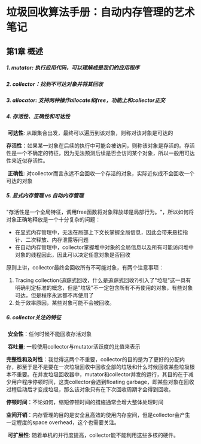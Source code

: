 # 垃圾回收算法手册：自动内存管理的艺术 笔记

## 第1章 概述

##### 1.   mutator: 执行应用代码，可以理解成是我们的应用程序

##### 2. collector：找到不可达对象并将其回收

##### 3. allocator: 支持两种操作allocate和free，功能上和collector正交

##### 4. 存活性、正确性和可达性

​	__可达性__: 从跟集合出发，最终可以遍历到该对象，则称对该对象是可达的

​	__存活性__：如果某一对象在后续的执行中可能会被访问，则称该对象是存活的。存活性是一个不确定的特征，因为无法预测后续是否会访问某个对象，所以一般用可达性来近似存活性。

​	__正确性__: 对collector而言永远不会回收一个存活的对象，实际近似成不会回收一个可达的对象

##### 5. 显式内存管理 vs 自动内存管理

"存活性是一个全局特征，调用free函数将对象释放却是局部行为。"，所以如何将对象正确地释放是一个十分复杂的问题：

* 在显式内存管理中，无法在局部上下文长掌握全局信息，因此会带来悬挂指针、二次释放、内存泄露等问题
* 在自动内存管理中，collector掌握堆中对象的全局信息以及所有可能访问堆中对象的线程因此，因此可以决定任意对象是否回收

原则上讲，collector最终会回收所有不可能对象，有两个注意事项：

1. Tracing collection(追踪式回收，什么是追踪式回收?)引入了"垃圾"这一具有明确判定标准的概念，但是"垃圾"不一定包含所有不再使用的对象，有些对象可达，但是程序永远都不再使用了
2. 处于效率原因，某些对象可能不会被回收。

##### 6. collector关注的特征

​	__安全性__：任何时候不能回收存活对象

​	__吞吐量__: 一般使用collector与mutator活跃度的比值来表示

​	__完整性和及时性__：我觉得这两个不重要，collector的目的是为了更好的分配内存，那至于是不是要在一次垃圾回收中回收全部的垃圾和什么时候回收某些垃圾根本不重要。在并发垃圾回收器中，mutator和collector并发的运行，其目的在于减少用户程序停顿时间，这类collector会遇到floating garbage，即某些对象在回收过程启动后才变成垃圾，那么该对象只有在下次回收周期才会得到回收。

​	__停顿时间__：不论如何，缩短停顿时间的措施通常会增大整体处理时间

​	__空间开销__：内存管理的目的是安全且高效的使用内存空间，但是collector会产生一定程度的space overhead，这个也需要关注。

​	__可扩展性__: 随着单机的并行度提高，collector能不能利用这些多核的硬件。